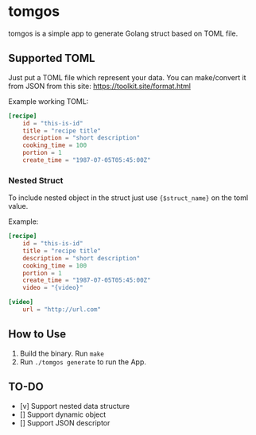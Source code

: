 # tomgos

tomgos is a simple app to generate Golang struct based on
TOML file.

## Supported TOML

Just put a TOML file which represent your data. You can make/convert
it from JSON from this site: https://toolkit.site/format.html

Example working TOML:
```toml
[recipe]
	id = "this-is-id"
	title = "recipe title"
	description = "short description"
	cooking_time = 100
	portion = 1
	create_time = "1987-07-05T05:45:00Z"
``` 

### Nested Struct
To include nested object in the struct just use `{$struct_name}` on the
toml value.

Example:
```toml
[recipe]
	id = "this-is-id"
	title = "recipe title"
	description = "short description"
	cooking_time = 100
	portion = 1
	create_time = "1987-07-05T05:45:00Z"
    video = "{video}"

[video]
	url = "http://url.com"
``` 


## How to Use

1. Build the binary. Run `make`
2. Run `./tomgos generate` to run the App.

## TO-DO

- [v] Support nested data structure
- [] Support dynamic object
- [] Support JSON descriptor